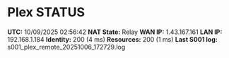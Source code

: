 # Plex STATUS

**UTC:** 10/09/2025 02:56:42
**NAT State:** Relay
**WAN IP:** 1.43.167.161
**LAN IP:** 192.168.1.184
**Identity:** 200 (4 ms)
**Resources:** 200 (1 ms)
**Last S001 log:** s001_plex_remote_20251006_172729.log
